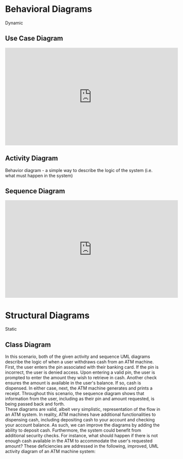 # Behavioral Diagrams
Dynamic

## Use Case Diagram
<iframe width="560" height="315" src="https://www.youtube.com/embed/zid-MVo7M-E?si=pBLmCV7iOry9Pgcx" title="YouTube video player" frameborder="0" allow="accelerometer; autoplay; clipboard-write; encrypted-media; gyroscope; picture-in-picture; web-share" allowfullscreen></iframe>


## Activity Diagram
Behavior diagram - a simple way to describe the logic of the system (i.e. what must happen in the system)

## Sequence Diagram
<iframe width="560" height="315" src="https://www.youtube.com/embed/pCK6prSq8aw?si=6oUnV-qwvFXxTqNX" title="YouTube video player" frameborder="0" allow="accelerometer; autoplay; clipboard-write; encrypted-media; gyroscope; picture-in-picture; web-share" allowfullscreen></iframe>

# Structural Diagrams
Static


## Class Diagram


In this scenario, both of the given activity and sequence UML diagrams describe the logic of when a user withdraws cash from an ATM machine. First, the user enters the pin associated with their banking card. If the pin is incorrect, the user is denied access. Upon entering a valid pin, the user is prompted to enter the amount they wish to retrieve in cash. Another check ensures the amount is available in the user's balance. If so, cash is dispensed. In either case, next, the ATM machine generates and prints a receipt. Throughout this scenario, the sequence diagram shows that information from the user, including as their pin and amount requested, is being passed back and forth.   
These diagrams are valid, albeit very simplistic, representation of the flow in an ATM system. In reality, ATM machines have additional functionalities to dispensing cash, including depositing cash to your account and checking your account balance. As such, we can improve the diagrams by adding the ability to deposit cash. Furthermore, the system could benefit from additional security checks. For instance, what should happen if there is not enough cash available in the ATM to accommodate the user's requested amount? These deficiencies are addressed in the following, improved, UML activity diagram of an ATM machine system:

